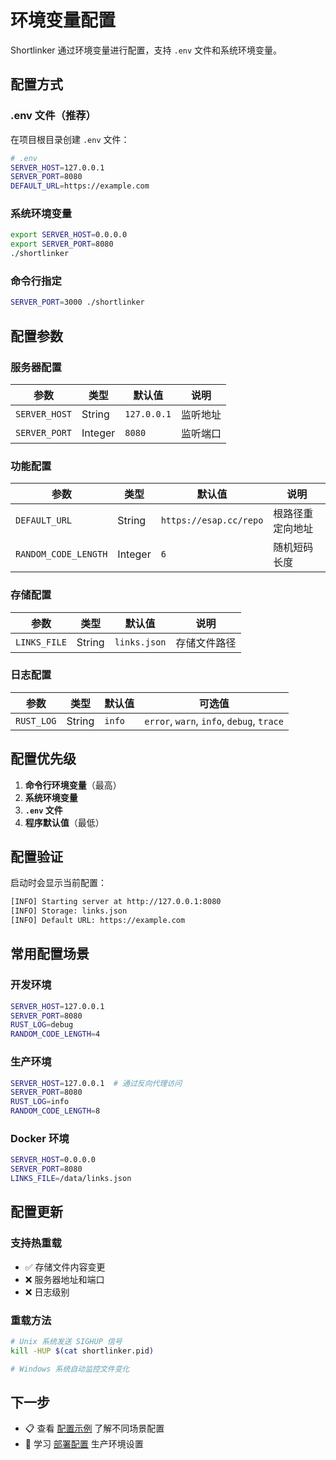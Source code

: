 # 环境变量配置

Shortlinker 通过环境变量进行配置，支持 `.env` 文件和系统环境变量。

## 配置方式

### .env 文件（推荐）
在项目根目录创建 `.env` 文件：

```bash
# .env
SERVER_HOST=127.0.0.1
SERVER_PORT=8080
DEFAULT_URL=https://example.com
```

### 系统环境变量
```bash
export SERVER_HOST=0.0.0.0
export SERVER_PORT=8080
./shortlinker
```

### 命令行指定
```bash
SERVER_PORT=3000 ./shortlinker
```

## 配置参数

### 服务器配置

| 参数 | 类型 | 默认值 | 说明 |
|------|------|--------|------|
| `SERVER_HOST` | String | `127.0.0.1` | 监听地址 |
| `SERVER_PORT` | Integer | `8080` | 监听端口 |

### 功能配置

| 参数 | 类型 | 默认值 | 说明 |
|------|------|--------|------|
| `DEFAULT_URL` | String | `https://esap.cc/repo` | 根路径重定向地址 |
| `RANDOM_CODE_LENGTH` | Integer | `6` | 随机短码长度 |

### 存储配置

| 参数 | 类型 | 默认值 | 说明 |
|------|------|--------|------|
| `LINKS_FILE` | String | `links.json` | 存储文件路径 |

### 日志配置

| 参数 | 类型 | 默认值 | 可选值 |
|------|------|--------|-------|
| `RUST_LOG` | String | `info` | `error`, `warn`, `info`, `debug`, `trace` |

## 配置优先级

1. **命令行环境变量**（最高）
2. **系统环境变量**
3. **`.env` 文件**
4. **程序默认值**（最低）

## 配置验证

启动时会显示当前配置：

```bash
[INFO] Starting server at http://127.0.0.1:8080
[INFO] Storage: links.json
[INFO] Default URL: https://example.com
```

## 常用配置场景

### 开发环境
```bash
SERVER_HOST=127.0.0.1
SERVER_PORT=8080
RUST_LOG=debug
RANDOM_CODE_LENGTH=4
```

### 生产环境
```bash
SERVER_HOST=127.0.0.1  # 通过反向代理访问
SERVER_PORT=8080
RUST_LOG=info
RANDOM_CODE_LENGTH=8
```

### Docker 环境
```bash
SERVER_HOST=0.0.0.0
SERVER_PORT=8080
LINKS_FILE=/data/links.json
```

## 配置更新

### 支持热重载
- ✅ 存储文件内容变更
- ❌ 服务器地址和端口
- ❌ 日志级别

### 重载方法
```bash
# Unix 系统发送 SIGHUP 信号
kill -HUP $(cat shortlinker.pid)

# Windows 系统自动监控文件变化
```

## 下一步

- 📋 查看 [配置示例](/config/examples) 了解不同场景配置
- 🚀 学习 [部署配置](/deployment/) 生产环境设置
